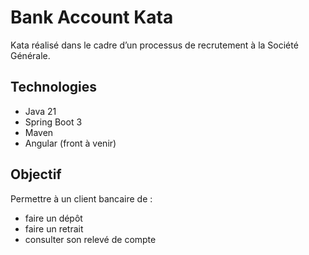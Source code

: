 # Bank Account Kata

Kata réalisé dans le cadre d’un processus de recrutement à la Société Générale.

## Technologies

- Java 21
- Spring Boot 3
- Maven
- Angular (front à venir)

## Objectif

Permettre à un client bancaire de :
- faire un dépôt
- faire un retrait
- consulter son relevé de compte